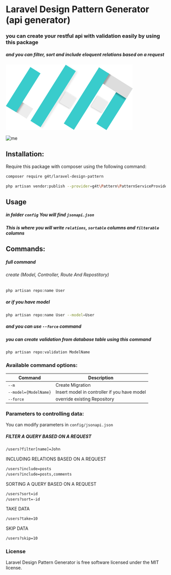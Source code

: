 # Laravel Design Pattern Generator (api generator)
### you can create your restful api with validation easily by using this package
##### and you can filter, sort and include eloquent relations based on a request

<img src="https://github.com/hussein4alaa/laravel-design-pattern-generator/blob/1.0.1/logo.png" style="width:400px;"/>


![me](https://github.com/hussein4alaa/laravel-design-pattern-generator/blob/1.0.1/image.gif)

## Installation:
Require this package with composer using the following command:

```sh
composer require g4t/laravel-design-pattern
```

```sh
php artisan vendor:publish --provider=g4t\Pattern\PatternServiceProvider 
```

## Usage
##### in folder `config` You will find `jsonapi.json`
##### This is where you will write `relations`, `sortable` columns and `filterable` columns 

## Commands:
##### full command 
###### create (Model, Controller, Route And Repostitory)
```sh
php artisan repo:name User
```
##### or if you have model 
```sh
php artisan repo:name User --model=User
```
##### and you can use `--force` command

##### you can create validation from database table using this command 
```sh
php artisan repo:validation ModelName
```


### Available command options:

Command | Description
--------- | -------
`--m` | Create Migration
`--model={ModelName}` | Insert model in controller if you have model
`--force` | override existing Repository




### Parameters to controlling data:

You can modify parameters in `config/jsonapi.json`


##### FILTER A QUERY BASED ON A REQUEST
```sh
/users?filter[name]=John
```

INCLUDING RELATIONS BASED ON A REQUEST
```sh
/users?include=posts
/users?include=posts,comments
```

SORTING A QUERY BASED ON A REQUEST
```sh
/users?sort=id
/users?sort=-id
```


TAKE DATA
```sh
/users?take=10
```


SKIP DATA
```sh
/users?skip=10
```


### License

Laravel Design Pattern Generator is free software licensed under the MIT license.
